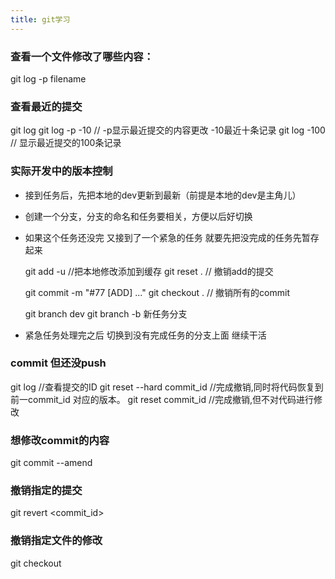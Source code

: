 ```yaml
---
title: git学习
---
```


### 查看一个文件修改了哪些内容：
  git log -p filename

### 查看最近的提交
  git log
  git log -p -10    // -p显示最近提交的内容更改  -10最近十条记录
  git log -100      // 显示最近提交的100条记录

### 实际开发中的版本控制
* 接到任务后，先把本地的dev更新到最新（前提是本地的dev是主角儿）
* 创建一个分支，分支的命名和任务要相关，方便以后好切换
* 如果这个任务还没完   又接到了一个紧急的任务   就要先把没完成的任务先暂存起来

  git add -u          //把本地修改添加到缓存
  git reset .         // 撤销add的提交

  git commit -m "#77 [ADD] ..."
  git checkout .      // 撤销所有的commit
  
  git branch dev
  git branch -b 新任务分支
* 紧急任务处理完之后 切换到没有完成任务的分支上面    继续干活



###  commit 但还没push
  git log    //查看提交的ID
  git reset --hard commit_id   //完成撤销,同时将代码恢复到前一commit_id 对应的版本。
  git reset commit_id   //完成撤销,但不对代码进行修改


### 想修改commit的内容
  git commit --amend

### 撤销指定的提交
  git revert <commit_id>

### 撤销指定文件的修改
  git checkout <filename>
